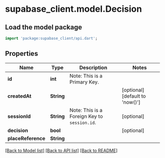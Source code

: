 # supabase_client.model.Decision

## Load the model package
```dart
import 'package:supabase_client/api.dart';
```

## Properties
Name | Type | Description | Notes
------------ | ------------- | ------------- | -------------
**id** | **int** | Note: This is a Primary Key.<pk/> | 
**createdAt** | **String** |  | [optional] [default to 'now()']
**sessionId** | **String** | Note: This is a Foreign Key to `session.id`.<fk table='session' column='id'/> | [optional] 
**decision** | **bool** |  | [optional] 
**placeReference** | **String** |  | 

[[Back to Model list]](../README.md#documentation-for-models) [[Back to API list]](../README.md#documentation-for-api-endpoints) [[Back to README]](../README.md)


